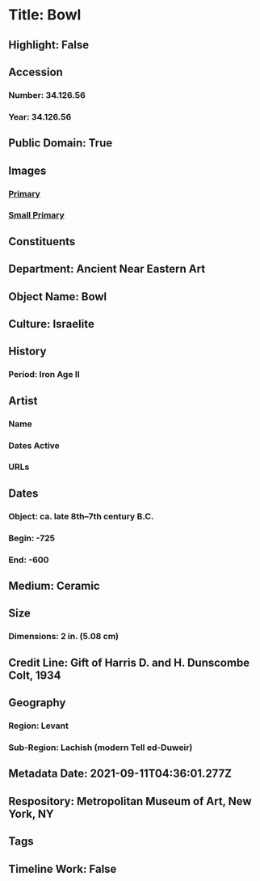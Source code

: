 # Title: Bowl
## Highlight: False
## Accession
### Number: 34.126.56
### Year: 34.126.56
## Public Domain: True
## Images
### [Primary](https://images.metmuseum.org/CRDImages/an/original/me34_126_56.jpg)
### [Small Primary](https://images.metmuseum.org/CRDImages/an/web-large/me34_126_56.jpg)
## Constituents
## Department: Ancient Near Eastern Art
## Object Name: Bowl
## Culture: Israelite
## History
### Period: Iron Age II
## Artist
### Name
### Dates Active
### URLs
## Dates
### Object: ca. late 8th–7th century B.C.
### Begin: -725
### End: -600
## Medium: Ceramic
## Size
### Dimensions: 2 in. (5.08 cm)
## Credit Line: Gift of Harris D. and H. Dunscombe Colt, 1934
## Geography
### Region: Levant
### Sub-Region: Lachish (modern Tell ed-Duweir)
## Metadata Date: 2021-09-11T04:36:01.277Z
## Respository: Metropolitan Museum of Art, New York, NY
## Tags
## Timeline Work: False